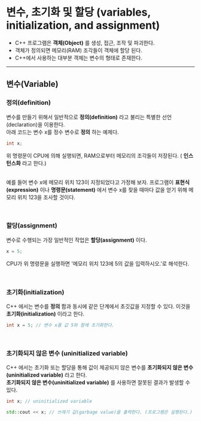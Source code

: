 # 변수, 초기화 및 할당 (variables, initialization, and assignment)

 - C++ 프로그램은 **객체(Object)** 를 생성, 접근, 조작 및 파괴한다.
 - 객체가 정의되면 메모리(RAM) 조각들이 객체에 할당 된다.
 - C++에서 사용하는 대부분 객체는 변수의 형태로 존재한다.

 ----------

## 변수(Variable)

### 정의(definition)

변수를 만들기 위해서 일반적으로 **정의(definition)** 라고 불리는 특별한 선언(declaration)을 이용한다.<br>
아래 코드는 변수 x를 정수 변수로 **정의** 하는 예제다.

```cpp
int x;
```

위 명령문이 CPU에 의해 실행되면, RAM으로부터 메모리의 조각들이 저장된다. ( **인스턴스화** 라고 한다.)<br><br>

예를 들어 변수 x에 메모리 위치 123이 지정되었다고 가정해 보자. 프로그램이 **표현식(expression)** 이나 **명령문(statement)** 에서 변수 x를 찾을 때마다 값을 얻기 위해 메모리 위치 123을 조사할 것이다.

<br>

### 할당(assignment)

변수로 수행되는 가장 일반적인 작업은 **할당(assignment)** 이다.

```cpp
x = 5;
```

CPU가 위 명령문을 실행하면 '메모리 위치 123에 5의 값을 입력하시오.'로 해석한다.

<br>

### 초기화(initialization)

C++ 에서는 변수를 **정의** 함과 동시에 같은 단계에서 초깃값을 지정할 수 있다. 이것을 **초기화(initialization)** 이라고 한다.

```cpp
int x = 5; // 변수 x를 값 5와 함께 초기화한다.
```

<br>

### 초기화되지 않은 변수 (uninitialized variable)

C++ 에서는 초기화 또는 할당을 통해 값이 제공되지 않은 변수를 **초기화되지 않은 변수(uninitialized variable)** 라고 한다.<br>
**초기화되지 않은 변수(uninitialized variable)** 를 사용하면 잘못된 결과가 발생할 수 있다.

```cpp
int x; // uninitialized variable

std::cout << x; // 쓰레기 값(garbage value)을 출력한다. (프로그램은 실행된다.)
```